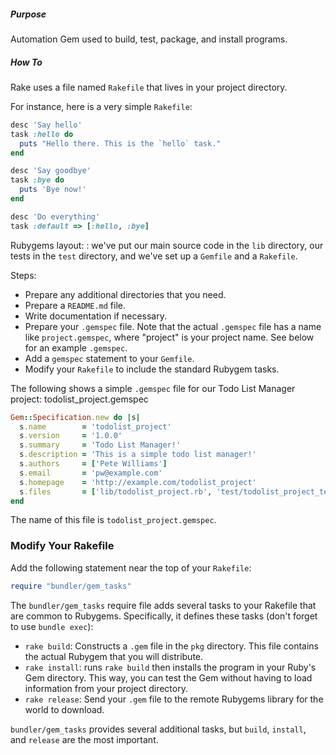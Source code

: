 ##### Purpose
Automation Gem used to build, test, package, and install programs.

##### How To
Rake uses a file named `Rakefile` that lives in your project directory.

For instance, here is a very simple `Rakefile`:

```ruby
desc 'Say hello'
task :hello do
  puts "Hello there. This is the `hello` task."
end

desc 'Say goodbye'
task :bye do
  puts 'Bye now!'
end

desc 'Do everything'
task :default => [:hello, :bye]
```

Rubygems layout: : we've put our main source code in the `lib` directory, our tests in the `test` directory, and we've set up a `Gemfile` and a `Rakefile`.

Steps:
- Prepare any additional directories that you need.
- Prepare a `README.md` file.
- Write documentation if necessary.
- Prepare your `.gemspec` file. Note that the actual `.gemspec` file has a name like `project.gemspec`, where "project" is your project name. See below for an example `.gemspec`.
- Add a `gemspec` statement to your `Gemfile`.
- Modify your `Rakefile` to include the standard Rubygem tasks.

The following shows a simple `.gemspec` file for our Todo List Manager project:
todolist_project.gemspec

```ruby
Gem::Specification.new do |s|
  s.name        = 'todolist_project'
  s.version     = '1.0.0'
  s.summary     = 'Todo List Manager!'
  s.description = 'This is a simple todo list manager!'
  s.authors     = ['Pete Williams']
  s.email       = 'pw@example.com'
  s.homepage    = 'http://example.com/todolist_project'
  s.files       = ['lib/todolist_project.rb', 'test/todolist_project_test.rb']
end
```

The name of this file is `todolist_project.gemspec`.

### Modify Your Rakefile

Add the following statement near the top of your `Rakefile`:

```ruby
require "bundler/gem_tasks"
```

The `bundler/gem_tasks` require file adds several tasks to your Rakefile that are common to Rubygems. Specifically, it defines these tasks (don't forget to use `bundle exec`):

- `rake build`: Constructs a `.gem` file in the `pkg` directory. This file contains the actual Rubygem that you will distribute.
- `rake install`: runs `rake build` then installs the program in your Ruby's Gem directory. This way, you can test the Gem without having to load information from your project directory.
- `rake release`: Send your `.gem` file to the remote Rubygems library for the world to download.

`bundler/gem_tasks` provides several additional tasks, but `build`, `install`, and `release` are the most important.